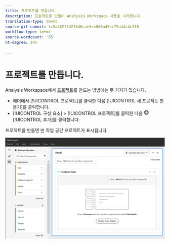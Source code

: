 ```yaml
---
title: 프로젝트를 만듭니다.
description: 프로젝트를 만들어 Analysis Workspace 사용을 시작합니다.
translation-type: tm+mt
source-git-commit: fc5a462f3d216d8cae3ce060a45ec79a44c4c918
workflow-type: tm+mt
source-wordcount: '55'
ht-degree: 14%

---
```



# 프로젝트를 만듭니다.

Analysis Workspace에서 [프로젝트](/help/analysis-workspace/home.md)를 만드는 방법에는 두 가지가 있습니다.

* 헤더에서 [!UICONTROL 프로젝트]를 클릭한 다음 [!UICONTROL 새 프로젝트 만들기]를 클릭합니다.
* [!UICONTROL 구성 요소] > [!UICONTROL 프로젝트]를 클릭한 다음 ![추가](../assets/add.png) [!UICONTROL 추가]를 클릭합니다.

프로젝트를 만들면 빈 작업 공간 프로젝트가 표시됩니다.

![빈 프로젝트](../assets/blank-project.png)

<!-- This page serves as a placeholder for the 'Create project' modal that is currently in the old world. -->
